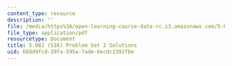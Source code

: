 ```yaml
---
content_type: resource
description: ''
file: /media/https%3A/open-learning-course-data-rc.s3.amazonaws.com/5-08j-biological-chemistry-ii-spring-2016/668d9fcd39fa595a7ade6ecdc1392fbe_MIT5_08jS16ps2_soln.pdf
file_type: application/pdf
resourcetype: Document
title: 5.08J (S16) Problem Set 2 Solutions
uid: 668d9fcd-39fa-595a-7ade-6ecdc1392fbe
---
```

